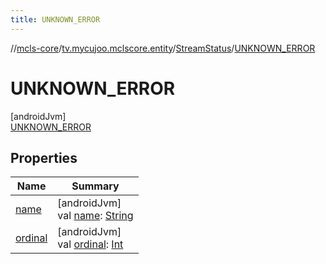 ```yaml
---
title: UNKNOWN_ERROR
---
```

//[mcls-core](../../../../index.html)/[tv.mycujoo.mclscore.entity](../../index.html)/[StreamStatus](../index.html)/[UNKNOWN_ERROR](index.html)



# UNKNOWN_ERROR



[androidJvm]\
[UNKNOWN_ERROR](index.html)



## Properties


| Name | Summary |
|---|---|
| [name](../../../tv.mycujoo.mclscore.logger/-message-level/-e-r-r-o-r/index.html#-372974862%2FProperties%2F-1646817299) | [androidJvm]<br>val [name](../../../tv.mycujoo.mclscore.logger/-message-level/-e-r-r-o-r/index.html#-372974862%2FProperties%2F-1646817299): [String](https://kotlinlang.org/api/latest/jvm/stdlib/kotlin/-string/index.html) |
| [ordinal](../../../tv.mycujoo.mclscore.logger/-message-level/-e-r-r-o-r/index.html#-739389684%2FProperties%2F-1646817299) | [androidJvm]<br>val [ordinal](../../../tv.mycujoo.mclscore.logger/-message-level/-e-r-r-o-r/index.html#-739389684%2FProperties%2F-1646817299): [Int](https://kotlinlang.org/api/latest/jvm/stdlib/kotlin/-int/index.html) |

